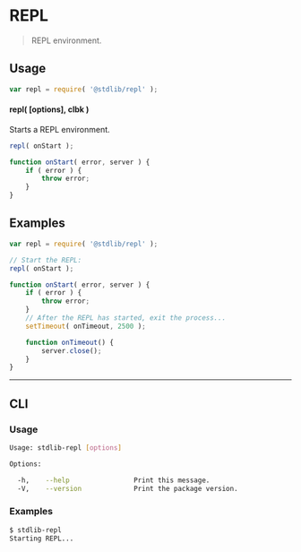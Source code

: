 # REPL

> REPL environment.


<section class="usage">

## Usage

``` javascript
var repl = require( '@stdlib/repl' );
```

#### repl( \[options\], clbk )

Starts a REPL environment.

``` javascript
repl( onStart );

function onStart( error, server ) {
    if ( error ) {
        throw error;
    }
}
```

</section>

<!-- /.usage -->


<section class="examples">

## Examples

``` javascript
var repl = require( '@stdlib/repl' );

// Start the REPL:
repl( onStart );

function onStart( error, server ) {
    if ( error ) {
        throw error;
    }
    // After the REPL has started, exit the process...
    setTimeout( onTimeout, 2500 );

    function onTimeout() {
        server.close();
    }
}
```

</section>

<!-- /.examples -->


---

<section class="cli">

## CLI

<section class="usage">

### Usage

``` bash
Usage: stdlib-repl [options]

Options:

  -h,    --help                Print this message.
  -V,    --version             Print the package version.
```

</section>

<!-- /.usage -->


<section class="examples">

### Examples

``` bash
$ stdlib-repl
Starting REPL...
```

</section>

<!-- /.examples -->

</section>

<!-- /.cli -->


<section class="links">

</section>

<!-- /.links -->
